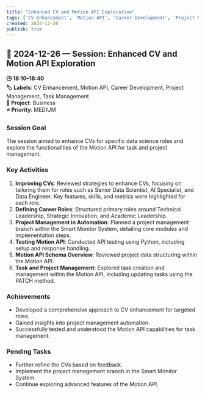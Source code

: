 ```yaml
---
title: "Enhanced CV and Motion API Exploration"
tags: ['CV Enhancement', 'Motion API', 'Career Development', 'Project Management', 'Task Management']
created: 2024-12-26
publish: true
---
```


## 📅 2024-12-26 — Session: Enhanced CV and Motion API Exploration

**🕒 18:10–18:40**  
**🏷️ Labels**: CV Enhancement, Motion API, Career Development, Project Management, Task Management  
**📂 Project**: Business  
**⭐ Priority**: MEDIUM  


### Session Goal
The session aimed to enhance CVs for specific data science roles and explore the functionalities of the Motion API for task and project management.

### Key Activities
1. **Improving CVs**: Reviewed strategies to enhance CVs, focusing on tailoring them for roles such as Senior Data Scientist, AI Specialist, and Data Engineer. Key features, skills, and metrics were highlighted for each role.
2. **Defining Career Roles**: Structured primary roles around Technical Leadership, Strategic Innovation, and Academic Leadership.
3. **Project Management in Automation**: Planned a project management branch within the Smart Monitor System, detailing core modules and implementation steps.
4. **Testing Motion API**: Conducted API testing using Python, including setup and response handling.
5. **Motion API Schema Overview**: Reviewed project data structuring within the Motion API.
6. **Task and Project Management**: Explored task creation and management within the Motion API, including updating tasks using the PATCH method.

### Achievements
- Developed a comprehensive approach to CV enhancement for targeted roles.
- Gained insights into project management automation.
- Successfully tested and understood the Motion API capabilities for task management.

### Pending Tasks
- Further refine the CVs based on feedback.
- Implement the project management branch in the Smart Monitor System.
- Continue exploring advanced features of the Motion API.
